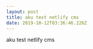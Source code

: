 ```yaml
---
layout: post
title: aku test netlify cms
date: 2019-10-12T03:36:46.226Z
---
```

aku test netlify cms
